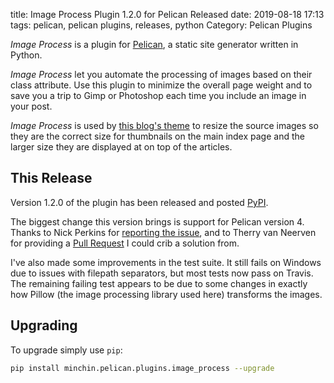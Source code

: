 title: Image Process Plugin 1.2.0 for Pelican Released
date: 2019-08-18 17:13
tags: pelican, pelican plugins, releases, python
Category: Pelican Plugins

*Image Process* is a plugin for [Pelican](http://docs.getpelican.com/),
a static site generator written in Python.

*Image Process* let you automate the processing of images based on their
class attribute. Use this plugin to minimize the overall page weight and
to save you a trip to Gimp or Photoshop each time you include an image
in your post.

*Image Process* is used by
[this blog's theme](https://github.com/MinchinWeb/seafoam) to resize the source
images so they are the correct size for thumbnails on the main index page and
the larger size they are displayed at on top of the articles.

## This Release

<!-- PELICAN_BEGIN_SUMMARY -->

Version 1.2.0 of the plugin has been released and
posted [PyPI](https://pypi.org/project/minchin.pelican.plugins.image-process/).

The biggest change this version brings is support for Pelican version 4. Thanks
to Nick Perkins for [reporting the
issue](https://github.com/MinchinWeb/minchin.pelican.plugins.image_process/issues/5),
and to Therry van Neerven for providing a [Pull
Request](https://github.com/whiskyechobravo/image_process/pull/19) I could crib
a solution from.

<!-- read more -->

I've also made some improvements in the test suite. It still fails on Windows
due to issues with filepath separators, but most tests now pass on Travis. The
remaining failing test appears to be due to some changes in exactly how Pillow
(the image processing library used here) transforms the images.

## Upgrading

To upgrade simply use `pip`:

~~~sh
pip install minchin.pelican.plugins.image_process --upgrade
~~~
